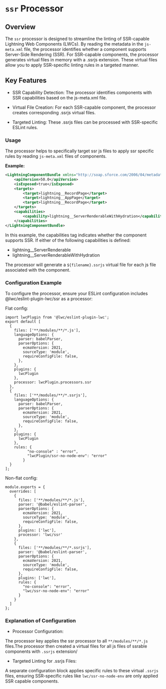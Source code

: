 # `ssr` Processor

## Overview

The `ssr` processor is designed to streamline the linting of SSR-capable Lightning Web Components (LWCs). By reading the metadata in the `js-meta.xml` file, the processor identifies whether a component supports Server-Side Rendering (SSR). For SSR-capable components, the processor generates virtual files in memory with a .ssrjs extension. These virtual files allow you to apply SSR-specific linting rules in a targeted manner.

## Key Features

-   SSR Capability Detection: The processor identifies components with SSR capabilities based on the js-meta.xml file.

-   Virtual File Creation: For each SSR-capable component, the processor creates corresponding .ssrjs virtual files.

-   Targeted Linting: These .ssrjs files can be processed with SSR-specific ESLint rules.

### **Usage**

The processor helps to specifically target ssr js files to apply ssr specific rules by reading `js-meta.xml` files of components.

**Example:**

```xml
<LightningComponentBundle xmlns="http://soap.sforce.com/2006/04/metadata">
    <apiVersion>50.0</apiVersion>
    <isExposed>true</isExposed>
    <targets>
        <target>lightning__RecordPage</target>
        <target>lightning__AppPage</target>
        <target>lightning__RecordPage</target>
    </targets>
    <capabilities>
        <capability>lightning__ServerRenderableWithHydration</capability> <!-- Indicate SSR capability here -->
    </capabilities>
</LightningComponentBundle>
```

In this example, the capabilities tag indicates whether the component supports SSR. If either of the following capabilities is defined:

-   lightning\_\_ServerRenderable
-   lightning\_\_ServerRenderableWithHydration

The processor will generate a `${filename}.ssrjs` virtual file for each js file associated with the component.

### Configuration Example

To configure the processor, ensure your ESLint configuration includes @lwc/eslint-plugin-lwc/ssr as a processor:

Flat config:

```
import lwcPlugin from '@lwc/eslint-plugin-lwc';
export default [
  {
    files: ['**/modules/**/*.js'],
    languageOptions: {
      parser: babelParser,
      parserOptions: {
        ecmaVersion: 2021,
        sourceType: 'module',
        requireConfigFile: false,
      },
    },
    plugins: {
      lwcPlugin
    },
    processor: lwcPlugin.processors.ssr
  },
  {
    files: ['**/modules/**/*.ssrjs'],
    languageOptions: {
      parser: babelParser,
      parserOptions: {
        ecmaVersion: 2021,
        sourceType: 'module',
        requireConfigFile: false,
      },
    },
    plugins: {
      lwcPlugin
    },
    rules: {
          "no-console" : "error",
          "lwcPlugin/ssr-no-node-env": "error"
        }
  }
];
```

Non-flat config:

```
module.exports = {
  overrides: [
    {
      files: ['**/modules/**/*.js'],
      parser: '@babel/eslint-parser',
      parserOptions: {
        ecmaVersion: 2021,
        sourceType: 'module',
        requireConfigFile: false,
      },
      plugins: ['lwc'],
      processor: 'lwc/ssr'
    },
    {
      files: ['**/modules/**/*.ssrjs'],
      parser: '@babel/eslint-parser',
      parserOptions: {
        ecmaVersion: 2021,
        sourceType: 'module',
        requireConfigFile: false,
      },
      plugins: ['lwc'],
      rules: {
        "no-console": "error",
        "lwc/ssr-no-node-env": "error"
      }
    }
  ]
};
```

### Explanation of Configuration

-   Processor Configuration:

The processor key applies the ssr processor to all `**/modules/**/*.js` files.The processor then created a virtual files for all js files of ssrable components with `.ssrjs` extension/

-   Targeted Linting for .ssrjs Files:

A separate configuration block applies specific rules to these virtual `.ssrjs` files, ensuring SSR-specific rules like `lwc/ssr-no-node-env` are only applied SSR capable components.

